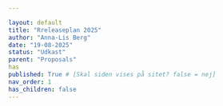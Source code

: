 ```yaml
---

layout: default
title: "Rreleaseplan 2025"
author: "Anna-Lis Berg"
date: "19-08-2025"
status: "Udkast" 
parent: "Proposals"
has
published: True # [Skal siden vises på sitet? false = nej]
nav_order: 1
has_children: false
---
```

